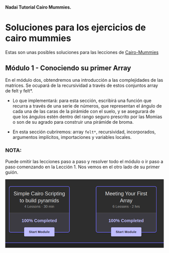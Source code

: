  <h4>Nadai Tutorial Cairo Mummies.</h4>

</div>

# Soluciones para los ejercicios de cairo mummies

Estas son unas posibles soluciones para las lecciones de [Cairo-Mummies](https://triality.org/education/course/cairomummies/module/1)

## Módulo 1 - Conociendo su primer Array

En el módulo dos, obtendremos una introducción a las complejidades de las matrices. Se ocupará de la recursividad a través de estos conjuntos array de felt y felt*. 

* Lo que implementará: para esta sección, escribirá una función que recurra a través de una serie de números, que representan el ángulo de cada una de las caras de la pirámide con el suelo, y se asegurará de que los ángulos estén dentro del rango seguro prescrito por las Momias o son de su agrado para construir una pirámide de broma. 

* En esta sección cubriremos: array `felt*`, recursividad, incorporados, argumentos implícitos, importaciones y variables locales. 

### NOTA:

Puede omitir las lecciones paso a paso y resolver todo el módulo o ir paso a paso comenzando en la Lección 1. Nos vemos en el otro lado de su primer guión.

![Graph](Completado.png)